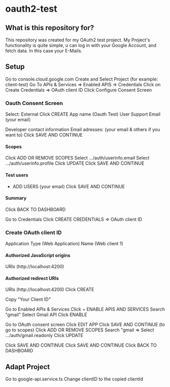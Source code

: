 # oauth2-test

## What is this repository for?
This repository was created for my OAuth2 test project.
My Project's functionality is quite simple, u can log in with your Google Account, and fetch data. In this case your E-Mails.

## Setup
Go to console.cloud.google.com
Create and Select Project (for example: client-test)
Go To APIs & Services => Enabled APIS => Credentials
Click on Create Credentials => OAuth client ID
Click Configure Consent Screen

### Oauth Consent Screen
Select:
External 
Click CREATE
App name (Oauth Test)
User Support Email (your email)

Developer contact information
Email adresses: (your email & others if you want to)
Click SAVE AND CONTINUE

#### Scopes
Click ADD OR REMOVE SCOPES
Select .../auth/userinfo.email
Select .../auth/userinfo.profile
Click UPDATE
Click SAVE AND CONTINUE

#### Test users
+ ADD USERS (your email)
Click SAVE AND CONTINUE

#### Summary
Click BACK TO DASHBOARD

Go to Credentials
Click CREATE CREDENTIALS => OAuth client ID
### Create OAuth client ID
Application Type (Web Application)
Name (Web client 1)
#### Authorized JavaScript origins
URIs (http://localhost:4200)
#### Authorized redirect URIs
URIs (http://localhost:4200)
Click CREATE

Copy "Your Client ID"

Go to Enabled APIs & Services
Click + ENABLE APIS AND SERVICES
Search "gmail"
Select Gmail API
Click ENABLE

Go to OAuth consent screen
Click EDIT APP
Click SAVE AND CONTINUE (to go to scopes)
Click ADD OR REMOVE SCOPES
Search "gmail => Select .../auth/gmail.readonly
Click UPDATE

Click SAVE AND CONTINUE
Click SAVE AND CONTINUE
Click BACK TO DASHBOARD

## Adapt Project
Go to google-api.service.ts
Change clientID to the copied clientId 

